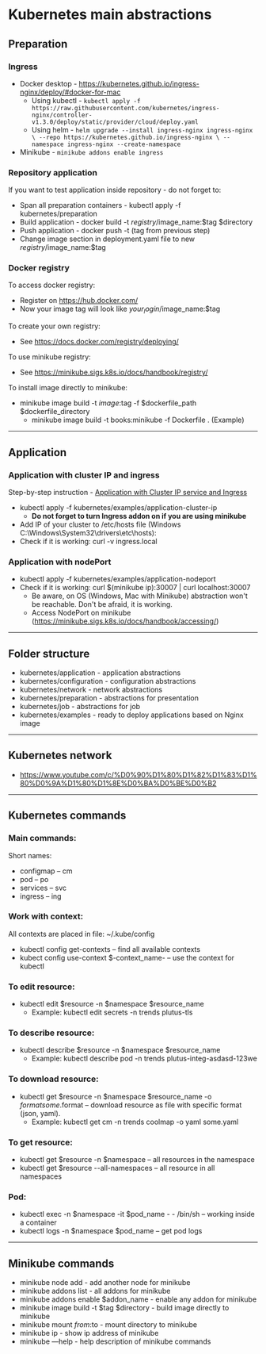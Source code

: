 # Kubernetes main abstractions

## Preparation

### Ingress
* Docker desktop - https://kubernetes.github.io/ingress-nginx/deploy/#docker-for-mac
  * Using kubectl - `kubectl apply -f https://raw.githubusercontent.com/kubernetes/ingress-nginx/controller-v1.3.0/deploy/static/provider/cloud/deploy.yaml`
  * Using helm - `helm upgrade --install ingress-nginx ingress-nginx \
    --repo https://kubernetes.github.io/ingress-nginx \
    --namespace ingress-nginx --create-namespace`
* Minikube - `minikube addons enable ingress`

### Repository application

If you want to test application inside repository - do not forget to:   
* Span all preparation containers - kubectl apply -f kubernetes/preparation
* Build application - docker build -t $registry/$image_name:$tag $directory
* Push application - docker push -t (tag from previous step)
* Change image section in deployment.yaml file to new $registry/$image_name:$tag

### Docker registry

To access docker registry:
* Register on https://hub.docker.com/
* Now your image tag will look like $your_login/$image_name:$tag   

To create your own registry:
* See https://docs.docker.com/registry/deploying/

To use minikube registry:
* See https://minikube.sigs.k8s.io/docs/handbook/registry/

To install image directly to minikube:
* minikube image build -t $image:$tag -f $dockerfile_path $dockerfile_directory
  * minikube image build -t books:minikube -f Dockerfile . (Example)

---

## Application

### Application with cluster IP and ingress
Step-by-step instruction - [Application with Cluster IP service and Ingress](kubernetes/examples/application-cluster-ip/INSTRUCTION.md)
* kubectl apply -f kubernetes/examples/application-cluster-ip   
  * **Do not forget to turn Ingress addon on if you are using minikube**   
* Add IP of your cluster to /etc/hosts file (Windows C:\Windows\System32\drivers\etc\hosts):
* Check if it is working: curl -v ingress.local   

### Application with nodePort
* kubectl apply -f kubernetes/examples/application-nodeport   
* Check if it is working: curl $(minikube ip):30007 | curl localhost:30007
  * Be aware, on OS (Windows, Mac with Minikube) abstraction won't be reachable. Don't be afraid, it is working.   
  * Access NodePort on minikube (https://minikube.sigs.k8s.io/docs/handbook/accessing/)
---

## Folder structure
* kubernetes/application - application abstractions   
* kubernetes/configuration - configuration abstractions   
* kubernetes/network - network abstractions   
* kubernetes/preparation - abstractions for presentation   
* kubernetes/job - abstractions for job 
* kubernetes/examples - ready to deploy applications based on Nginx image

---

## Kubernetes network
* https://www.youtube.com/c/%D0%90%D1%80%D1%82%D1%83%D1%80%D0%9A%D1%80%D1%8E%D0%BA%D0%BE%D0%B2

---

## Kubernetes commands
### Main commands:
Short names:   
* configmap – cm   
* pod – po   
* services – svc   
* ingress – ing

### Work with context:
All contexts are placed in file: ~/.kube/config
* kubectl config get-contexts – find all available contexts
* kubect config use-context $-context_name- – use the context for kubectl

### To edit resource:

* kubectl edit $resource -n $namespace $resource_name
  * Example: kubectl edit secrets -n trends plutus-tls

### To describe resource:
* kubectl describe $resource -n $namespace $resource_name
  * Example: kubectl describe pod -n trends plutus-integ-asdasd-123we

### To download resource:
* kubectl get $resource -n $namespace $resource_name -o $format  some.$format – download resource as file with specific format (json, yaml). 
  * Example: kubectl get cm -n trends coolmap -o yaml  some.yaml

### To get resource:
* kubectl get $resource -n $namespace – all resources in the namespace
* kubectl get $resource --all-namespaces – all resource in all namespaces

### Pod:
* kubectl exec -n $namespace -it $pod_name - - /bin/sh – working inside a container
* kubectl logs -n $namespace $pod_name – get pod logs   

---

## Minikube commands
* minikube node add - add another node for minikube
* minikube addons list - all addons for minikube
* minikube addons enable $addon_name -  enable any addon for minikube
* minikube image build -t $tag $directory - build image directly to minikube 
* minikube mount $from:$to - mount directory to minikube
* minikube ip - show ip address of minikube
* minikube —help - help description of minikube commands